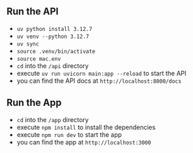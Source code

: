 ## Run the API
* `uv python install 3.12.7`
* `uv venv --python 3.12.7`
* `uv sync`
* `source .venv/bin/activate`
* `source mac.env`
* `cd` into the `/api` directory
* execute `uv run uvicorn main:app --reload` to start the API
* you can find the API docs at `http://localhost:8000/docs`

## Run the App

* `cd` into the `/app` directory
* execute `npm install` to install the dependencies
* execute `npm run dev` to start the app
* you can find the app at `http://localhost:3000`

